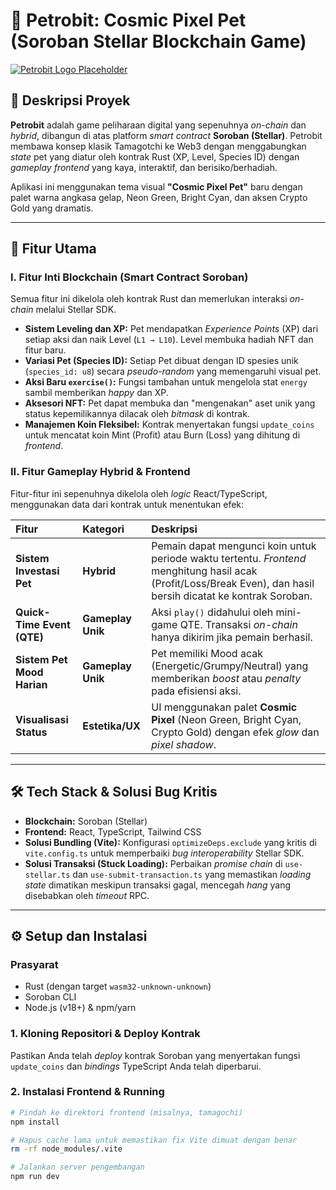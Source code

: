 # 👾 Petrobit: Cosmic Pixel Pet (Soroban Stellar Blockchain Game)

[![Petrobit Logo Placeholder](https://img.shields.io/badge/Petrobit-Cosmic%20Pixel%20Pet-blueviolet?style=for-the-badge&logo=react&logoColor=cyan)](https://www.stellar.org/soroban)

## 🌌 Deskripsi Proyek

**Petrobit** adalah game peliharaan digital yang sepenuhnya *on-chain* dan *hybrid*, dibangun di atas platform *smart contract* **Soroban (Stellar)**. Petrobit membawa konsep klasik Tamagotchi ke Web3 dengan menggabungkan *state* pet yang diatur oleh kontrak Rust (XP, Level, Species ID) dengan *gameplay frontend* yang kaya, interaktif, dan berisiko/berhadiah.

Aplikasi ini menggunakan tema visual **"Cosmic Pixel Pet"** baru dengan palet warna angkasa gelap, Neon Green, Bright Cyan, dan aksen Crypto Gold yang dramatis.

---

## 🚀 Fitur Utama

### I. Fitur Inti Blockchain (Smart Contract Soroban)

Semua fitur ini dikelola oleh kontrak Rust dan memerlukan interaksi *on-chain* melalui Stellar SDK.

* **Sistem Leveling dan XP:** Pet mendapatkan *Experience Points* (XP) dari setiap aksi dan naik Level (`L1 → L10`). Level membuka hadiah NFT dan fitur baru.
* **Variasi Pet (Species ID):** Setiap Pet dibuat dengan ID spesies unik (`species_id: u8`) secara *pseudo-random* yang memengaruhi visual pet.
* **Aksi Baru `exercise()`:** Fungsi tambahan untuk mengelola stat `energy` sambil memberikan *happy* dan XP.
* **Aksesori NFT:** Pet dapat membuka dan "mengenakan" aset unik yang status kepemilikannya dilacak oleh *bitmask* di kontrak.
* **Manajemen Koin Fleksibel:** Kontrak menyertakan fungsi `update_coins` untuk mencatat koin Mint (Profit) atau Burn (Loss) yang dihitung di *frontend*.

### II. Fitur Gameplay Hybrid & Frontend

Fitur-fitur ini sepenuhnya dikelola oleh *logic* React/TypeScript, menggunakan data dari kontrak untuk menentukan efek:

| Fitur | Kategori | Deskripsi |
| :--- | :--- | :--- |
| **Sistem Investasi Pet** | **Hybrid** | Pemain dapat mengunci koin untuk periode waktu tertentu. *Frontend* menghitung hasil acak (Profit/Loss/Break Even), dan hasil bersih dicatat ke kontrak Soroban. |
| **Quick-Time Event (QTE)** | **Gameplay Unik** | Aksi `play()` didahului oleh mini-game QTE. Transaksi *on-chain* hanya dikirim jika pemain berhasil. |
| **Sistem Pet Mood Harian** | **Gameplay Unik** | Pet memiliki Mood acak (Energetic/Grumpy/Neutral) yang memberikan *boost* atau *penalty* pada efisiensi aksi. |
| **Visualisasi Status** | **Estetika/UX** | UI menggunakan palet **Cosmic Pixel** (Neon Green, Bright Cyan, Crypto Gold) dengan efek *glow* dan *pixel shadow*. |

---

## 🛠️ Tech Stack & Solusi Bug Kritis

* **Blockchain:** Soroban (Stellar)
* **Frontend:** React, TypeScript, Tailwind CSS
* **Solusi Bundling (Vite):** Konfigurasi `optimizeDeps.exclude` yang kritis di `vite.config.ts` untuk memperbaiki *bug* *interoperability* Stellar SDK.
* **Solusi Transaksi (Stuck Loading):** Perbaikan *promise chain* di `use-stellar.ts` dan `use-submit-transaction.ts` yang memastikan *loading state* dimatikan meskipun transaksi gagal, mencegah *hang* yang disebabkan oleh *timeout* RPC.

---

## ⚙️ Setup dan Instalasi

### Prasyarat

* Rust (dengan target `wasm32-unknown-unknown`)
* Soroban CLI
* Node.js (v18+) & npm/yarn

### 1. Kloning Repositori & Deploy Kontrak

Pastikan Anda telah *deploy* kontrak Soroban yang menyertakan fungsi `update_coins` dan *bindings* TypeScript Anda telah diperbarui.

### 2. Instalasi Frontend & Running

```bash
# Pindah ke direktori frontend (misalnya, tamagochi)
npm install

# Hapus cache lama untuk memastikan fix Vite dimuat dengan benar
rm -rf node_modules/.vite

# Jalankan server pengembangan
npm run dev
